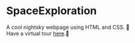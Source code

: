 # SpaceExploration
A cool nightsky webpage using HTML and CSS. 🌃</br>
Have a virtual tour <a href="https://ksheera-space.netlify.app/">here</a>.🌙
